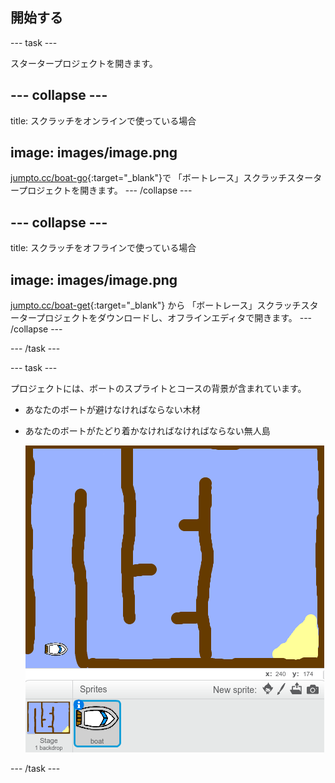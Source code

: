 ## 開始する

\--- task \---

スタータープロジェクトを開きます。

## \--- collapse \---

title: スクラッチをオンラインで使っている場合

## image: images/image.png

[ jumpto.cc/boat-go](https://scratch.mit.edu/projects/63958014/#editor){:target="_blank"}で 「ボートレース」スクラッチスタータープロジェクトを開きます。 \--- /collapse \---

## \--- collapse \---

title: スクラッチをオフラインで使っている場合

## image: images/image.png

[ jumpto.cc/boat-get](http:jumpto.cc/boat-get){:target="_blank"} から 「ボートレース」スクラッチスタータープロジェクトをダウンロードし、オフラインエディタで開きます。 \--- /collapse \---

\--- /task \---

\--- task \---

プロジェクトには、ボートのスプライトとコースの背景が含まれています。

- あなたのボートが避けなければならない木材
- あなたのボートがたどり着かなければなければならない無人島
    
    ![スクリーンショット](images/boat-starter.png)

\--- /task \---